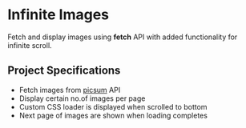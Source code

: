 # Infinite Images

Fetch and display images using **fetch** API with added functionality for infinite scroll.

## Project Specifications

- Fetch images from [picsum](https://picsum.photos) API
- Display certain no.of images per page
- Custom CSS loader is displayed when scrolled to bottom
- Next page of images are shown when loading completes
